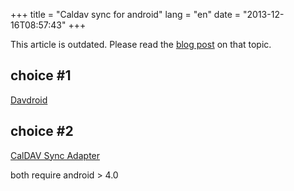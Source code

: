 +++
title = "Caldav sync for android"
lang = "en"
date = "2013-12-16T08:57:43"
+++


<div class="alert">This article is outdated. Please read the <a href="http://roidelapluie.be/blog/2014/08/15/caldav-android/">blog post</a> on that topic.</div>

choice #1
---

[Davdroid](https://f-droid.org/repository/browse/?fdfilter=caldav&fdid=at.bitfire.davdroid)

choice #2
---

[CalDAV Sync Adapter](https://f-droid.org/repository/browse/?fdfilter=caldav&fdid=org.gege.caldavsyncadapter)

both require android > 4.0
